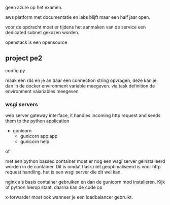 geen azure op het examen.

aws platform met documentatie en labs blijft maar een half jaar open.

voor de opdracht moet er tijdens het aanmaken van de service een dedicated subnet gekozen worden.


openstack is een opensource 




## project pe2

config.py

maak een rds en je an daar een connection string opvragen, deze kan je dan in de docker environment variable meegeven.
via task definition de environment vaiariables meegeven
### wsgi servers
web server gateway interface, it handles incoming http request and sends them to the python application

- gunicorn
	- gunicorn app:app
	- gunicorn help


of 

met een python bassed container moet er nog een wsgi server geinstalleerd worden in de container. Dit is omdat flask niet geoptimaliseerd is voor http request handling. het is een wsgi server die dit wel kan. 

nginx als basis container gebruiken en dan de gunicorn mod installeren. Kijk of python hierop staat. daarna kan de code op 

x-forwarder moet ook wanneer je een loadbalancer gebruikt.